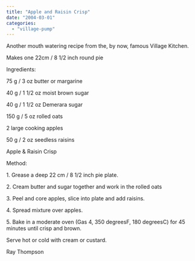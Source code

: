 ```yaml
---
title: "Apple and Raisin Crisp"
date: "2004-03-01"
categories: 
  - "village-pump"
---
```


Another mouth watering recipe from the, by now, famous Village Kitchen.

Makes one 22cm / 8 1/2 inch round pie

Ingredients:

75 g / 3 oz butter or margarine

40 g / 1 1/2 oz moist brown sugar

40 g / 1 1/2 oz Demerara sugar

150 g / 5 oz rolled oats

2 large cooking apples

50 g / 2 oz seedless raisins

Apple & Raisin Crisp

Method:

1\. Grease a deep 22 cm / 8 1/2 inch pie plate.

2\. Cream butter and sugar together and work in the rolled oats

3\. Peel and core apples, slice into plate and add raisins.

4\. Spread mixture over apples.

5\. Bake in a moderate oven (Gas 4, 350 degreesF, 180 degreesC) for 45 minutes until crisp and brown.

Serve hot or cold with cream or custard.

Ray Thompson
